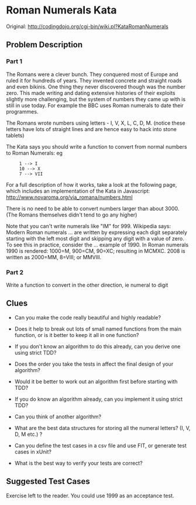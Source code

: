 # Roman Numerals Kata

Original: http://codingdojo.org/cgi-bin/wiki.pl?KataRomanNumerals

## Problem Description

### Part 1

The Romans were a clever bunch. They conquered most of Europe and ruled it for hundreds of years. They invented concrete and straight roads and even bikinis. One thing they never discovered though was the number zero. This made writing and dating extensive histories of their exploits slightly more challenging, but the system of numbers they came up with is still in use today. For example the BBC uses Roman numerals to date their programmes.

The Romans wrote numbers using letters - I, V, X, L, C, D, M. (notice these letters have lots of straight lines and are hence easy to hack into stone tablets)

The Kata says you should write a function to convert from normal numbers to Roman Numerals: eg

```
     1 --> I
     10 --> X
     7 --> VII
```

For a full description of how it works, take a look at the following page, which includes an implementation of the Kata in Javascript: http://www.novaroma.org/via_romana/numbers.html

There is no need to be able to convert numbers larger than about 3000. (The Romans themselves didn't tend to go any higher)

Note that you can't write numerals like "IM" for 999. Wikipedia says: Modern Roman numerals ... are written by expressing each digit separately starting with the left most digit and skipping any digit with a value of zero. To see this in practice, consider the ... example of 1990. In Roman numerals 1990 is rendered: 1000=M, 900=CM, 90=XC; resulting in MCMXC. 2008 is written as 2000=MM, 8=VIII; or MMVIII.

### Part 2

Write a function to convert in the other direction, ie numeral to digit 

## Clues

* Can you make the code really beautiful and highly readable? 

* Does it help to break out lots of small named functions from the main function, or is it better to keep it all in one function? 

* If you don't know an algorithm to do this already, can you derive one using strict TDD? 

* Does the order you take the tests in affect the final design of your algorithm? 

* Would it be better to work out an algorithm first before starting with TDD? 

* If you do know an algorithm already, can you implement it using strict TDD? 

* Can you think of another algorithm? 

* What are the best data structures for storing all the numeral letters? (I, V, D, M etc.) ?

* Can you define the test cases in a csv file and use FIT, or generate test cases in xUnit?

* What is the best way to verify your tests are correct? 

## Suggested Test Cases

Exercise left to the reader. You could use 1999 as an acceptance test. 